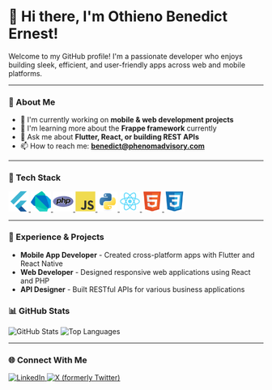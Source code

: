 # 👋 Hi there, I'm Othieno Benedict Ernest!
Welcome to my GitHub profile! I'm a passionate developer who enjoys building sleek, efficient, and user-friendly apps across web and mobile platforms.

---

### 🧠 About Me
- 🔭 I'm currently working on **mobile & web development projects**
- 🌱 I'm learning more about the **Frappe framework** currently
- 💬 Ask me about **Flutter, React, or building REST APIs**
- 📫 How to reach me: **benedict@phenomadvisory.com**
---

### 🚀 Tech Stack
<p align="left">
  <a href="https://flutter.dev" target="_blank">
    <img src="https://raw.githubusercontent.com/devicons/devicon/master/icons/flutter/flutter-original.svg" alt="Flutter" width="40" height="40"/>
  </a>
  <a href="https://dart.dev" target="_blank">
    <img src="https://raw.githubusercontent.com/devicons/devicon/master/icons/dart/dart-original.svg" alt="Dart" width="40" height="40"/>
  </a>
  <a href="https://www.php.net" target="_blank">
    <img src="https://raw.githubusercontent.com/devicons/devicon/master/icons/php/php-original.svg" alt="PHP" width="40" height="40"/>
  </a>
  <a href="https://developer.mozilla.org/en-US/docs/Web/JavaScript" target="_blank">
    <img src="https://raw.githubusercontent.com/devicons/devicon/master/icons/javascript/javascript-original.svg" alt="JavaScript" width="40" height="40"/>
  </a>
  <a href="https://www.python.org" target="_blank">
    <img src="https://raw.githubusercontent.com/devicons/devicon/master/icons/python/python-original.svg" alt="Python" width="40" height="40"/>
  </a>
  <a href="https://reactjs.org" target="_blank">
    <img src="https://raw.githubusercontent.com/devicons/devicon/master/icons/react/react-original.svg" alt="React" width="40" height="40"/>
  </a>
  <a href="https://developer.mozilla.org/en-US/docs/Web/HTML" target="_blank">
    <img src="https://raw.githubusercontent.com/devicons/devicon/master/icons/html5/html5-original.svg" alt="HTML5" width="40" height="40"/>
  </a>
  <a href="https://developer.mozilla.org/en-US/docs/Web/CSS" target="_blank">
    <img src="https://raw.githubusercontent.com/devicons/devicon/master/icons/css3/css3-original.svg" alt="CSS3" width="40" height="40"/>
  </a>
</p>

---

### 💼 Experience & Projects
- **Mobile App Developer** - Created cross-platform apps with Flutter and React Native
- **Web Developer** - Designed responsive web applications using React and PHP
- **API Designer** - Built RESTful APIs for various business applications


### 📊 GitHub Stats
<p align="left">
  <img src="https://github-readme-stats.vercel.app/api?username=Ernestbent&show_icons=true&theme=radical" alt="GitHub Stats" height="150" />
  <img src="https://github-readme-stats.vercel.app/api/top-langs/?username=Ernestbent&layout=compact&theme=radical" alt="Top Languages" height="150" />
</p>

---

### 🌐 Connect With Me
<p align="left">
  <a href="https://www.linkedin.com/in/othieno-benedict-ernest-52886a294/" target="_blank">
    <img src="https://raw.githubusercontent.com/rahuldkjain/github-profile-readme-generator/master/src/images/icons/Social/linked-in-alt.svg" alt="LinkedIn" height="30" width="40" />
  </a>
  <a href="https://x.com/OthienoBenedic2" target="_blank">
    <img src="https://raw.githubusercontent.com/rahuldkjain/github-profile-readme-generator/master/src/images/icons/Social/twitter.svg" alt="X (formerly Twitter)" height="30" width="40" />
  </a>
</p>

> 
